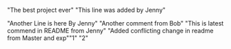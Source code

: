 "The best project ever" 
"This line was added by Jenny" 

"Another Line is here By Jenny"
"Another comment from Bob" 
"This is latest commend in README from Jenny" 
"Added conflicting change in readme from Master and exp""1" 
"2" 
